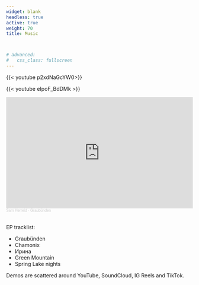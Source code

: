 ```yaml
---
widget: blank
headless: true
active: true
weight: 70
title: Music



# advanced:
#   css_class: fullscreen
---
```


{{< youtube p2xdNaGcYW0>}}

{{< youtube eIpoF_BdDMk >}}

<iframe width="100%" height="300" scrolling="no" frameborder="no" allow="autoplay" src="https://w.soundcloud.com/player/?url=https%3A//api.soundcloud.com/tracks/1233954163&color=%23ff5500&auto_play=false&hide_related=false&show_comments=true&show_user=true&show_reposts=false&show_teaser=true&visual=true"></iframe><div style="font-size: 10px; color: #cccccc;line-break: anywhere;word-break: normal;overflow: hidden;white-space: nowrap;text-overflow: ellipsis; font-family: Interstate,Lucida Grande,Lucida Sans Unicode,Lucida Sans,Garuda,Verdana,Tahoma,sans-serif;font-weight: 100;"><a href="https://soundcloud.com/user-177857063" title="Sam Herreid" target="_blank" style="color: #cccccc; text-decoration: none;">Sam Herreid</a> · <a href="https://soundcloud.com/user-177857063/grabuenden" title="Graubünden" target="_blank" style="color: #cccccc; text-decoration: none;">Graubünden</a></div>

<br/>

EP tracklist:

- Graubünden  
- Chamonix  
- Ирина  
- Green Mountain  
- Spring Lake nights  

Demos are scattered around YouTube, SoundCloud, IG Reels and TikTok. 
